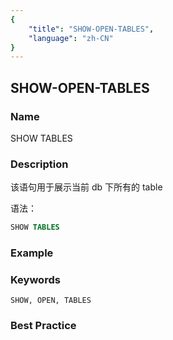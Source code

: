 ```yaml
---
{
    "title": "SHOW-OPEN-TABLES",
    "language": "zh-CN"
}
---
```


<!--
Licensed to the Apache Software Foundation (ASF) under one
or more contributor license agreements.  See the NOTICE file
distributed with this work for additional information
regarding copyright ownership.  The ASF licenses this file
to you under the Apache License, Version 2.0 (the
"License"); you may not use this file except in compliance
with the License.  You may obtain a copy of the License at

  http://www.apache.org/licenses/LICENSE-2.0

Unless required by applicable law or agreed to in writing,
software distributed under the License is distributed on an
"AS IS" BASIS, WITHOUT WARRANTIES OR CONDITIONS OF ANY
KIND, either express or implied.  See the License for the
specific language governing permissions and limitations
under the License.
-->

## SHOW-OPEN-TABLES

### Name

SHOW TABLES

### Description

该语句用于展示当前 db 下所有的 table

语法：

```SQL
SHOW TABLES
```

### Example

### Keywords

    SHOW, OPEN, TABLES

### Best Practice


